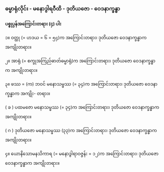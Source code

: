 ### ဓမ္မာရုံလိုင်း - မနောဒွါရဝီထိ - ဒုတိယဇော - ဝေဒနာက္ခန္ဓာ

**ပစ္စုပ္ပန်အကြောင်းတရား (၄) ပါး**

၁။ ဝတ္ထု (= ဟဒယ = ၆ = ၅၄)က အကြောင်းတရား၊ ဒုတိယဇော ဝေဒနာက္ခန္ဓာက အကျိုးတရား။

၂။ အာရုံ (= စက္ခုအကြည်ဓာတ်ဓမ္မာရုံ)က အကြောင်းတရား၊ ဒုတိယဇော ဝေဒနာက္ခန္ဓာက အကျိုးတရား။

၃။ ဖဿ = (က) ဘဝင် မနောသမ္ဖဿ (= ၃၄)က အကြောင်းတရား၊ ဒုတိယဇော ဝေဒနာက္ခန္ဓာက အကျိုး-
တရား။

( ခ ) ပထမဇော မနောသမ္ဖဿ (= ၃၄)က အကြောင်းတရား၊ ဒုတိယဇော ဝေဒနာက္ခန္ဓာက
အကျိုးတရား။

( ဂ ) ဒုတိယဇော မနောသမ္ဖဿ (၃၃)က အကြောင်းတရား၊ ဒုတိယဇော ဝေဒနာက္ခန္ဓာက
အကျိုးတရား။

၄။ ယောနိသောမနသိကာရ (= မနောဒွါရာဝဇ္ဇန်း = ၁၂)က အကြောင်းတရား၊ ဒုတိယဇော ဝေဒနာက္ခန္ဓာက
အကျိုးတရား။
